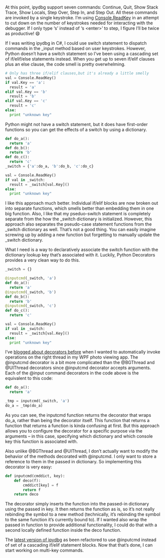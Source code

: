 At this point, ipydbg support seven commands: Continue, Quit, Show Stack
Trace, Show Locals, Step Over, Step In, and Step Out. All these commands
are invoked by a single keystroke. I’m using
[Console.ReadKey](http://msdn.microsoft.com/en-us/library/system.console.readkey.aspx)
in an attempt to cut down on the number of keystrokes needed for
interacting with the debugger. If I only type ‘s’ instead of ‘s
\<enter\>’ to step, I figure I’ll be twice as productive!
:smile:

If I was writing ipydbg in C\#, I could use switch statement to dispatch
commands in the \_input method based on user keystrokes. However, Python
doesn’t have a switch statement so I’ve been using a cascading set of
if/elif/else statements instead. When you get up to seven if/elif
clauses plus an else clause, the code smell is pretty overwhelming.

``` python
# Only has three if/elif clauses,but it's already a little smelly
val = Console.ReadKey()
if val.Key == 'a':  
  result = 'a'  
elif val.Key == 'b'  
  result = 'b'  
elif val.Key == 'c'  
  result = 'c'  
else:  
  print "unknown key"
```

Python might not have a switch statement, but it does have first-order
functions so you can get the effects of a switch by using a dictionary.

``` python
def do_a():
  return 'a'
def do_b():
  return 'b'
def do_c():
  return 'c'
_switch = {'a':do_a, 'b':do_b, 'c':do_c}

val = Console.ReadKey()
if val in _switch:
  result = _switch[val.Key]()
else:
  print "unknown key"
```

I like this approach much better. Individual if/elif blocks are now
broken out into separate functions, which smells better than embedding
them in one big function. Also, I like that my pseduo-switch statement
is completely separate from the how the \_switch dictionary is
initialized. However, this approach also separates the pseudo-case
statement functions from the \_switch dictionary as well. That’s not a
good thing. You can easily imagine screwing up by adding a new function
but forgetting to manually update the \_switch dictionary.

What I need is a way to declaratively associate the switch function with
the dictionary lookup key that’s associated with it. Luckily, Python
Decorators provides a very clean way to do this.

``` python
_switch = {}

@inputcmd(_switch, 'a')
def do_a():
  return 'a'
@inputcmd(_switch, 'b')
def do_b():
  return 'b'
@inputcmd(_switch, 'c')
def do_c():
  return 'c'

val = Console.ReadKey()
if val in _switch:  
  result = _switch[val.Key]()  
else:  
  print "unknown key"
```

I’ve [blogged about decorators
before](http://devhawk.net/2008/11/19/ironpython-and-wpf-part-4-background-processing/)
when I wanted to automatically invoke operations on the right thread in
my WPF photo viewing app. The @inputcmd decorator is a bit more
complicated than the @BGThread and @UIThread decorators since @inputcmd
decorator accepts arguments. Each of the @input command decorators in
the code above is the equivalent to this code:

``` python
def do_a():
  return 'a'

_tmp = inputcmd(_switch, 'a')
do_a = _tmp(do_a)
```

As you can see, the inputcmd function returns the decorator that wraps
do\_a, rather than being the decorator itself. This function that
returns a function that returns a function is kinda confusing at first.
But this approach allows you to configure the decorator for a specific
purpose via the arguments – in this case, specifying which dictionary
and which console key this function is associated with.

Also unlike @BGThread and @UIThread, I don’t actually want to modify the
behavior of the methods decorated with @inputcmd. I only want to store a
reference to them in the passed in dictionary. So implementing this
decorator is very easy:

``` python
def inputcmd(cmddict, key):
    def deco(f):
        cmddict[key] = f
        return f  
    return deco
```

The decorator simply inserts the function into the passed-in dictionary
using the passed in key. It then returns the function as is, so it’s not
really rebinding the symbol to a new method (technically, it’s rebinding
the symbol to the same function it’s currently bound to). If I wanted
also wrap the passed in function to provide additional functionality, I
could do that with a second locally defined function inside the deco
function.

The [latest version of
ipydbg](http://github.com/devhawk/ipydbg/tree/9dd12dadb79469ceac57b84b8adb1b0b531337c4)
as been refactored to use @inputcmd instead of set of a cascading
if/elif statement blocks. Now that that’s done, I can start working on
multi-key commands.

